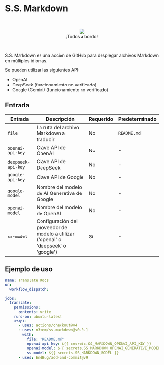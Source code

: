 # S.S. Markdown

&nbsp;
<p align="center">
  <img src="https://github.com/user-attachments/assets/dab375e4-f973-41dd-bf26-1ff34231af8c"><br>
  ¡Todos a bordo!
</p>
  
&nbsp;

S.S. Markdown es una acción de GitHub para desplegar archivos Markdown en múltiples idiomas.

Se pueden utilizar las siguientes API:

- OpenAI
- DeepSeek (funcionamiento no verificado)
- Google (Gemini) (funcionamiento no verificado)

## Entrada

| Entrada | Descripción | Requerido | Predeterminado |
|---------|-------------|-----------|-----------------|
| `file` | La ruta del archivo Markdown a traducir | No | `README.md` |
| `openai-api-key` | Clave API de OpenAI | No | - |
| `deepseek-api-key` | Clave API de DeepSeek | No | - |
| `google-api-key` | Clave API de Google | No | - |
| `google-model` | Nombre del modelo de AI Generativa de Google | No | - |
| `openai-model` | Nombre del modelo de OpenAI | No | - |
| `ss-model` | Configuración del proveedor de modelo a utilizar ('openai' o 'deepseek' o 'google') | Sí | - |

## Ejemplo de uso

```yaml
name: Translate Docs
on:
  workflow_dispatch:

jobs:
  translate:
    permissions:
      contents: write
    runs-on: ubuntu-latest
    steps:
      - uses: actions/checkout@v4
      - uses: n3xem/ss-markdown@v0.0.1
        with:
          file: "README.md"
          openai-api-key: ${{ secrets.SS_MARKDOWN_OPENAI_API_KEY }}
          openai-model: ${{ secrets.SS_MARKDOWN_OPENAI_GENERATIVE_MODEL }}
          ss-model: ${{ secrets.SS_MARKDOWN_MODEL }}
      - uses: EndBug/add-and-commit@v9
```